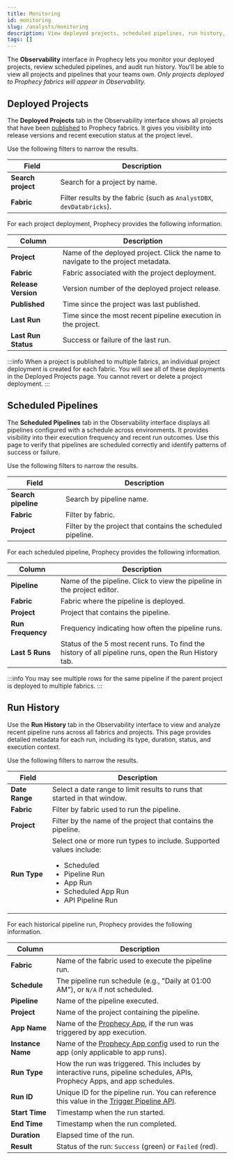 ```yaml
---
title: Monitoring
id: monitoring
slug: /analysts/monitoring
description: View deployed projects, scheduled pipelines, run history, and cost and performance
tags: []
---
```


The **Observability** interface in Prophecy lets you monitor your deployed projects, review scheduled pipelines, and audit run history. You'll be able to view all projects and pipelines that your teams own. _Only projects deployed to Prophecy fabrics will appear in Observability._

## Deployed Projects

The **Deployed Projects** tab in the Observability interface shows all projects that have been [published](/analysts/versioning) to Prophecy fabrics. It gives you visibility into release versions and recent execution status at the project level.

Use the following filters to narrow the results.

| Field              | Description                                                           |
| ------------------ | --------------------------------------------------------------------- |
| **Search project** | Search for a project by name.                                         |
| **Fabric**         | Filter results by the fabric (such as `AnalystDBX`, `devDatabricks`). |

For each project deployment, Prophecy provides the following information.

| Column              | Description                                                                       |
| ------------------- | --------------------------------------------------------------------------------- |
| **Project**         | Name of the deployed project. Click the name to navigate to the project metadata. |
| **Fabric**          | Fabric associated with the project deployment.                                    |
| **Release Version** | Version number of the deployed project release.                                   |
| **Published**       | Time since the project was last published.                                        |
| **Last Run**        | Time since the most recent pipeline execution in the project.                     |
| **Last Run Status** | Success or failure of the last run.                                               |

:::info
When a project is published to multiple fabrics, an individual project deployment is created for each fabric. You will see all of these deployments in the Deployed Projects page. You cannot revert or delete a project deployment.
:::

## Scheduled Pipelines

The **Scheduled Pipelines** tab in the Observability interface displays all pipelines configured with a schedule across environments. It provides visibility into their execution frequency and recent run outcomes. Use this page to verify that pipelines are scheduled correctly and identify patterns of success or failure.

Use the following filters to narrow the results.

| Field               | Description                                                 |
| ------------------- | ----------------------------------------------------------- |
| **Search pipeline** | Search by pipeline name.                                    |
| **Fabric**          | Filter by fabric.                                           |
| **Project**         | Filter by the project that contains the scheduled pipeline. |

For each scheduled pipeline, Prophecy provides the following information.

| Column            | Description                                                                                           |
| ----------------- | ----------------------------------------------------------------------------------------------------- |
| **Pipeline**      | Name of the pipeline. Click to view the pipeline in the project editor.                               |
| **Fabric**        | Fabric where the pipeline is deployed.                                                                |
| **Project**       | Project that contains the pipeline.                                                                   |
| **Run Frequency** | Frequency indicating how often the pipeline runs.                                                     |
| **Last 5 Runs**   | Status of the 5 most recent runs. To find the history of all pipeline runs, open the Run History tab. |

:::info
You may see multiple rows for the same pipeline if the parent project is deployed to multiple fabrics.
:::

## Run History

Use the **Run History** tab in the Observability interface to view and analyze recent pipeline runs across all fabrics and projects. This page provides detailed metadata for each run, including its type, duration, status, and execution context.

Use the following filters to narrow the results.

| Field          | Description                                                                                                                                                                                              |
| -------------- | -------------------------------------------------------------------------------------------------------------------------------------------------------------------------------------------------------- |
| **Date Range** | Select a date range to limit results to runs that started in that window.                                                                                                                                |
| **Fabric**     | Filter by fabric used to run the pipeline.                                                                                                                                                               |
| **Project**    | Filter by the name of the project that contains the pipeline.                                                                                                                                            |
| **Run Type**   | Select one or more run types to include. Supported values include:<ul class="table-list"><li>Scheduled</li><li>Pipeline Run</li><li>App Run</li><li>Scheduled App Run</li><li>API Pipeline Run</li></ul> |

For each historical pipeline run, Prophecy provides the following information.

| Column            | Description                                                                                                                                                     |
| ----------------- | --------------------------------------------------------------------------------------------------------------------------------------------------------------- |
| **Fabric**        | Name of the fabric used to execute the pipeline run.                                                                                                            |
| **Schedule**      | The pipeline run schedule (e.g., "Daily at 01:00 AM"), or `N/A` if not scheduled.                                                                               |
| **Pipeline**      | Name of the pipeline executed.                                                                                                                                  |
| **Project**       | Name of the project containing the pipeline.                                                                                                                    |
| **App Name**      | Name of the [Prophecy App](/analysts/business-applications), if the run was triggered by app execution.                                                         |
| **Instance Name** | Name of the [Prophecy App config](/analysts/run-apps#configs) used to run the app (only applicable to app runs).                                                |
| **Run Type**      | How the run was triggered. This includes by interactive runs, pipeline schedules, APIs, Prophecy Apps, and app schedules.                                       |
| **Run ID**        | Unique ID for the pipeline run. You can reference this value in the [Trigger Pipeline API](/api/trigger-pipeline/trigger-pipeline-api#get-pipeline-run-status). |
| **Start Time**    | Timestamp when the run started.                                                                                                                                 |
| **End Time**      | Timestamp when the run completed.                                                                                                                               |
| **Duration**      | Elapsed time of the run.                                                                                                                                        |
| **Result**        | Status of the run: `Success` (green) or `Failed` (red).                                                                                                         |
